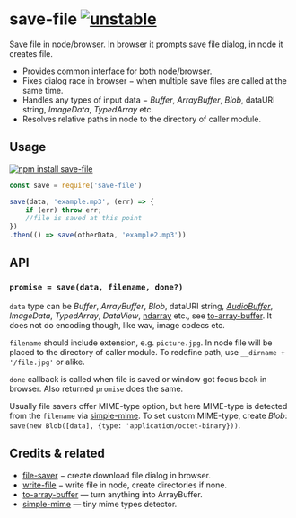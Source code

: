 # save-file [![unstable](http://badges.github.io/stability-badges/dist/unstable.svg)](http://github.com/badges/stability-badges)

Save file in node/browser. In browser it prompts save file dialog, in node it creates file.

* Provides common interface for both node/browser.
* Fixes dialog race in browser − when multiple save files are called at the same time.
* Handles any types of input data − _Buffer_, _ArrayBuffer_, _Blob_, dataURI string, _ImageData_, _TypedArray_ etc.
* Resolves relative paths in node to the directory of caller module.

## Usage

[![npm install save-file](https://nodei.co/npm/save-file.png?mini=true)](https://npmjs.org/package/save-file/)

```js
const save = require('save-file')

save(data, 'example.mp3', (err) => {
	if (err) throw err;
	//file is saved at this point
})
.then(() => save(otherData, 'example2.mp3'))

```

## API

### `promise = save(data, filename, done?)`

`data` type can be _Buffer_, _ArrayBuffer_, _Blob_, dataURI string, [_AudioBuffer_](https://github.com/audiohs/audio-buffer), _ImageData_, _TypedArray_, _DataView_, [ndarray](https://github.com/scijs/ndarray) etc., see [to-array-buffer](https://github.com/dfcreative/to-array-buffer). It does not do encoding though, like wav, image codecs etc.

`filename` should include extension, e.g. `picture.jpg`. In node file will be placed to the directory of caller module. To redefine path, use `__dirname + '/file.jpg'` or alike.

`done` callback is called when file is saved or window got focus back in browser. Also returned `promise` does the same.

Usually file savers offer MIME-type option, but here MIME-type is detected from the `filename` via [simple-mime](https://npmjs.org/package/simple-mime). To set custom MIME-type, create _Blob_: `save(new Blob([data], {type: 'application/octet-binary}))`.


## Credits & related

* [file-saver](https://npmjs.org/package/file-saver) − create download file dialog in browser.
* [write-file](https://npmjs.org/package/write-file) − write file in node, create directories if none.
* [to-array-buffer](https://github.com/dfcreative/to-array-buffer) — turn anything into ArrayBuffer.
* [simple-mime](https://npmjs.org/package/simple-mime) — tiny mime types detector.
